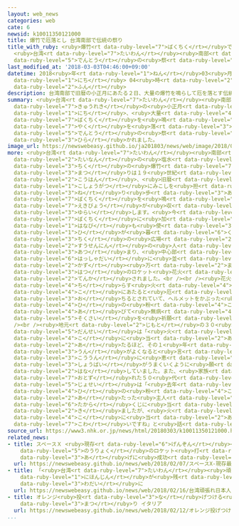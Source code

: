 ```yaml
---
layout: web_news
categories: web
cate: 6
newsid: k10011350121000
title: 爆竹で厄落とし 台湾南部で伝統の祭り
title_with_ruby: <ruby>爆竹<rt data-ruby-level="7">ばくちく</rt></ruby>で<ruby>厄落<rt data-ruby-level="7">やくお</rt></ruby>とし
  <ruby>台湾<rt data-ruby-level="7">たいわん</rt></ruby><ruby>南部<rt data-ruby-level="3">なんぶ</rt></ruby>で<ruby>伝統<rt
  data-ruby-level="5">でんとう</rt></ruby>の<ruby>祭<rt data-ruby-level="3">まつ</rt></ruby>り
last_modified_at: '2018-03-03T04:46:00+09:00'
datetime: 2018<ruby>年<rt data-ruby-level="1">ねん</rt></ruby>03<ruby>月<rt data-ruby-level="1">がつ</rt></ruby>03<ruby>日<rt
  data-ruby-level="1">にち</rt></ruby> 04<ruby>時<rt data-ruby-level="2">じ</rt></ruby>46<ruby>分<rt
  data-ruby-level="2">ふん</rt></ruby>
description: 台湾南部で旧暦の小正月にあたる２日、大量の爆竹を鳴らして厄を落とす伝統の祭りが開かれました。
summary: <ruby>台湾<rt data-ruby-level="7">たいわん</rt></ruby><ruby>南部<rt data-ruby-level="3">なんぶ</rt></ruby>で<ruby>旧暦<rt
  data-ruby-level="7">きゅうれき</rt></ruby>の<ruby>小正月<rt data-ruby-level="1">こしょうがつ</rt></ruby>にあたる２<ruby>日<rt
  data-ruby-level="1">にち</rt></ruby>、<ruby>大量<rt data-ruby-level="4">たいりょう</rt></ruby>の<ruby>爆竹<rt
  data-ruby-level="7">ばくちく</rt></ruby>を<ruby>鳴<rt data-ruby-level="2">な</rt></ruby>らして<ruby>厄<rt
  data-ruby-level="7">やく</rt></ruby>を<ruby>落<rt data-ruby-level="3">お</rt></ruby>とす<ruby>伝統<rt
  data-ruby-level="5">でんとう</rt></ruby>の<ruby>祭<rt data-ruby-level="3">まつ</rt></ruby>りが<ruby>開<rt
  data-ruby-level="3">ひら</rt></ruby>かれました。
image_url: https://newswebeasy.github.io/ja201803/news/web/image/2018/03/03/K10011350121_1803030649_1803030727_01_02.jpg
more: <ruby>台湾<rt data-ruby-level="7">たいわん</rt></ruby><ruby>南部<rt data-ruby-level="3">なんぶ</rt></ruby>・<ruby>台南<rt
  data-ruby-level="2">たいなん</rt></ruby>の<ruby>塩水<rt data-ruby-level="4">しおみず</rt></ruby><ruby>地区<rt
  data-ruby-level="3">ちく</rt></ruby>の<ruby>爆竹<rt data-ruby-level="7">ばくちく</rt></ruby><ruby>祭<rt
  data-ruby-level="3">まつ</rt></ruby>りは１９<ruby>世紀<rt data-ruby-level="4">せいき</rt></ruby><ruby>後半<rt
  data-ruby-level="2">こうはん</rt></ruby>、<ruby>旧暦<rt data-ruby-level="7">きゅうれき</rt></ruby>の<ruby>小正月<rt
  data-ruby-level="1">こしょうがつ</rt></ruby>にみこしを<ruby>担<rt data-ruby-level="7">かつ</rt></ruby>いで<ruby>練<rt
  data-ruby-level="3">ね</rt></ruby>り<ruby>歩<rt data-ruby-level="3">ある</rt></ruby>きながら<ruby>爆竹<rt
  data-ruby-level="7">ばくちく</rt></ruby>を<ruby>鳴<rt data-ruby-level="2">な</rt></ruby>らしたところ、<ruby>疫病<rt
  data-ruby-level="7">えきびょう</rt></ruby>が<ruby>収<rt data-ruby-level="6">おさ</rt></ruby>まったことに<ruby>由来<rt
  data-ruby-level="3">ゆらい</rt></ruby>します。<ruby>今<rt data-ruby-level="2">いま</rt></ruby>では<ruby>爆竹<rt
  data-ruby-level="7">ばくちく</rt></ruby>に<ruby>加<rt data-ruby-level="4">くわ</rt></ruby>えて、ロケット<ruby>花火<rt
  data-ruby-level="1">はなび</rt></ruby>も<ruby>使<rt data-ruby-level="3">つか</rt></ruby>われていて、<ruby>日<rt
  data-ruby-level="1">ひ</rt></ruby>が<ruby>暮<rt data-ruby-level="6">く</rt></ruby>れると<ruby>地区<rt
  data-ruby-level="3">ちく</rt></ruby>の<ruby>広場<rt data-ruby-level="2">ひろば</rt></ruby>には<ruby>数千人<rt
  data-ruby-level="2">すうせんにん</rt></ruby>の<ruby>人<rt data-ruby-level="1">ひと</rt></ruby>たちが<ruby>集<rt
  data-ruby-level="3">あつ</rt></ruby>まり、<ruby>中心部<rt data-ruby-level="3">ちゅうしんぶ</rt></ruby>の<ruby>発射台<rt
  data-ruby-level="6">はっしゃだい</rt></ruby>に<ruby>並<rt data-ruby-level="6">なら</rt></ruby>べられた<ruby>数<rt
  data-ruby-level="2">かず</rt></ruby><ruby>万<rt data-ruby-level="2">まん</rt></ruby><ruby>発<rt
  data-ruby-level="3">はつ</rt></ruby>のロケット<ruby>花火<rt data-ruby-level="1">はなび</rt></ruby>に<ruby>点火<rt
  data-ruby-level="2">てんか</rt></ruby>されました。<br /><br /><ruby>花火<rt data-ruby-level="1">はなび</rt></ruby>が<ruby>散<rt
  data-ruby-level="4">ち</rt></ruby>らす<ruby>火<rt data-ruby-level="4">ひ</rt></ruby>の<ruby>粉<rt
  data-ruby-level="4">こ</rt></ruby>にあたると<ruby>厄<rt data-ruby-level="7">やく</rt></ruby>が<ruby>落<rt
  data-ruby-level="3">お</rt></ruby>ちるとされていて、ヘルメットをかぶった<ruby>参加者<rt data-ruby-level="4">さんかしゃ</rt></ruby>たちは、<ruby>火<rt
  data-ruby-level="4">ひ</rt></ruby>の<ruby>粉<rt data-ruby-level="4">こ</rt></ruby>を<ruby>浴<rt
  data-ruby-level="4">あ</rt></ruby>びて<ruby>無病<rt data-ruby-level="4">むびょう</rt></ruby><ruby>息災<rt
  data-ruby-level="5">そくさい</rt></ruby>を<ruby>祈願<rt data-ruby-level="7">きがん</rt></ruby>していました。<br
  /><br /><ruby>地元<rt data-ruby-level="2">じもと</rt></ruby>の３０<ruby>代<rt data-ruby-level="3">だい</rt></ruby>の<ruby>男性<rt
  data-ruby-level="5">だんせい</rt></ruby>は「<ruby>火<rt data-ruby-level="4">ひ</rt></ruby>の<ruby>粉<rt
  data-ruby-level="4">こ</rt></ruby>に<ruby>当<rt data-ruby-level="2">あ</rt></ruby>たれば<ruby>当<rt
  data-ruby-level="2">あ</rt></ruby>たるほど、その１<ruby>年<rt data-ruby-level="1">ねん</rt></ruby>の<ruby>運<rt
  data-ruby-level="3">うん</rt></ruby>がよくなると<ruby>言<rt data-ruby-level="2">い</rt></ruby>われているので、ことしもみんなが<ruby>幸運<rt
  data-ruby-level="3">こううん</rt></ruby>に<ruby>恵<rt data-ruby-level="7">めぐ</rt></ruby>まれ<ruby>商売<rt
  data-ruby-level="3">しょうばい</rt></ruby>がうまくいくように<ruby>願<rt data-ruby-level="4">ねが</rt></ruby>ってます」と<ruby>話<rt
  data-ruby-level="2">はな</rt></ruby>していました。また、<ruby>家族<rt data-ruby-level="3">かぞく</rt></ruby>で<ruby>訪<rt
  data-ruby-level="7">おとず</rt></ruby>れた５０<ruby>代<rt data-ruby-level="3">だい</rt></ruby>の<ruby>女性<rt
  data-ruby-level="5">じょせい</rt></ruby>は「<ruby>去年<rt data-ruby-level="3">きょねん</rt></ruby>、<ruby>火<rt
  data-ruby-level="4">ひ</rt></ruby>の<ruby>粉<rt data-ruby-level="4">こ</rt></ruby>に<ruby>当<rt
  data-ruby-level="2">あ</rt></ruby>たった<ruby>主人<rt data-ruby-level="3">しゅじん</rt></ruby>が<ruby>宝<rt
  data-ruby-level="6">たから</rt></ruby>くじに<ruby>当<rt data-ruby-level="2">あ</rt></ruby>たったのでことしも<ruby>来<rt
  data-ruby-level="2">き</rt></ruby>ましたが、<ruby>火<rt data-ruby-level="4">ひ</rt></ruby>の<ruby>粉<rt
  data-ruby-level="4">こ</rt></ruby>に<ruby>当<rt data-ruby-level="2">あ</rt></ruby>たるのはやはり<ruby>怖<rt
  data-ruby-level="7">こわ</rt></ruby>いですね」と<ruby>話<rt data-ruby-level="2">はな</rt></ruby>していました。
source_url: https://www3.nhk.or.jp/news/html/20180303/k10011350121000.html
related_news:
- title: スペースＸ <ruby>現存<rt data-ruby-level="6">げんぞん</rt></ruby><ruby>最大<rt data-ruby-level="4">さいだい</rt></ruby><ruby>能力<rt
    data-ruby-level="5">のうりょく</rt></ruby>のロケット<ruby>打<rt data-ruby-level="3">う</rt></ruby>ち<ruby>上<rt
    data-ruby-level="3">あ</rt></ruby>げに<ruby>成功<rt data-ruby-level="4">せいこう</rt></ruby>
  url: https://newswebeasy.github.io/news/web/2018/02/07/スペースX-現存最大能力のロケット打ち上げに成功
- title: 「<ruby>台湾<rt data-ruby-level="7">たいわん</rt></ruby><ruby>頑張<rt data-ruby-level="7">がんば</rt></ruby>れ」<ruby>日本人<rt
    data-ruby-level="1">にほんじん</rt></ruby>が<ruby>残<rt data-ruby-level="4">のこ</rt></ruby>したイラストが<ruby>話題<rt
    data-ruby-level="3">わだい</rt></ruby>に
  url: https://newswebeasy.github.io/news/web/2018/02/16/台湾頑張れ日本人が残したイラストが話題に
- title: オレンジ<ruby>投<rt data-ruby-level="3">な</rt></ruby>げつける<ruby>伝統<rt data-ruby-level="5">でんとう</rt></ruby>の<ruby>祭<rt
    data-ruby-level="3">まつ</rt></ruby>り イタリア
  url: https://newswebeasy.github.io/news/web/2018/02/12/オレンジ投げつける伝統の祭り-イタリア
...
```


